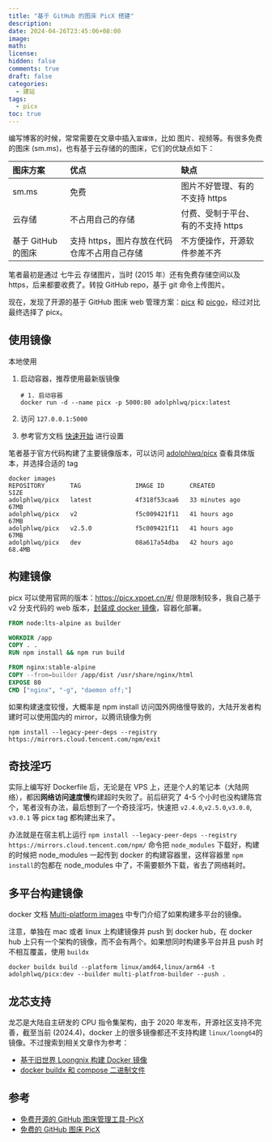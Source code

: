 ```yaml
---
title: "基于 GitHub 的图床 PicX 搭建"
description:
date: 2024-04-26T23:45:06+08:00
image:
math:
license:
hidden: false
comments: true
draft: false
categories:
  - 建站
tags:
  - picx
toc: true
---
```


编写博客的时候，常常需要在文章中插入`富媒体`，比如 图片、视频等。有很多免费的图床 (sm.ms)，也有基于云存储的的图床，它们的优缺点如下：

| 图床方案           | 优点                                         | 缺点                               |
| :----------------- | :------------------------------------------- | :--------------------------------- |
| sm.ms              | 免费                                         | 图片不好管理、有的不支持 https     |
| 云存储             | 不占用自己的存储                             | 付费、受制于平台、有的不支持 https |
| 基于 GitHub 的图床 | 支持 https，图片存放在代码仓库不占用自己存储 | 不方便操作，开源软件参差不齐       |

笔者最初是通过 七牛云 存储图片，当时 (2015 年）还有免费存储空间以及 https，后来都要收费了。转投 GitHub repo，基于 git 命令上传图片。

现在，发现了开源的基于 GitHub 图床 web 管理方案：[picx](https://github.com/XPoet/picx) 和 [picgo](https://github.com/Molunerfinn/PicGo)，经过对比最终选择了 picx。

## 使用镜像

本地使用

1. 启动容器，推荐使用最新版镜像

   ```shell
   # 1. 启动容器
   docker run -d --name picx -p 5000:80 adolphlwq/picx:latest
   ```

2. 访问 `127.0.0.1:5000`
   [](https://github.com/alwqx/picx-images-hosting/raw/master/common/github/picx_demo.3ye905vlo3.webp)
3. 参考官方文档 [快速开始](https://picx-docs.xpoet.cn/docs/usage-guide/get-start.html) 进行设置

笔者基于官方代码构建了主要镜像版本，可以访问 [adolphlwq/picx](https://hub.docker.com/repository/docker/adolphlwq/picx/tags?page=&page_size=&ordering=name&name=) 查看具体版本，并选择合适的 tag

```shell
docker images
REPOSITORY       TAG               IMAGE ID       CREATED          SIZE
adolphlwq/picx   latest            4f318f53caa6   33 minutes ago   67MB
adolphlwq/picx   v2                f5c009421f11   41 hours ago     67MB
adolphlwq/picx   v2.5.0            f5c009421f11   41 hours ago     67MB
adolphlwq/picx   dev               08a617a54dba   42 hours ago     68.4MB
```

## 构建镜像

picx 可以使用官网的版本：https://picx.xpoet.cn/#/ 但是限制较多，我自己基于 v2 分支代码的 web 版本，[封装成 docker 镜像](https://github.com/alwqx/picx/blob/feat/add-dockerfile/Dockerfile)，容器化部署。

```dockerfile
FROM node:lts-alpine as builder

WORKDIR /app
COPY . .
RUN npm install && npm run build

FROM nginx:stable-alpine
COPY --from=builder /app/dist /usr/share/nginx/html
EXPOSE 80
CMD ["nginx", "-g", "daemon off;"]
```

如果构建速度较慢，大概率是 npm install 访问国外网络慢导致的，大陆开发者构建时可以使用国内的 mirror，以腾讯镜像为例

```shell
npm install --legacy-peer-deps --registry https://mirrors.cloud.tencent.com/npm/exit
```

## 奇技淫巧

实际上编写好 Dockerfile 后，无论是在 VPS 上，还是个人的笔记本（大陆网络），都因**网络访问速度慢**构建超时失败了。前后研究了 4-5 个小时也没构建陈宫个，笔者没有办法，最后想到了一个奇技淫巧，快速把 `v2.4.0`,`v2.5.0`,`v3.0.0`, `v3.0.1` 等 picx tag 都构建出来了。

办法就是在宿主机上运行 `npm install --legacy-peer-deps --registry https://mirrors.cloud.tencent.com/npm/` 命令把 `node_modules` 下载好，构建的时候把 node_modules 一起传到 docker 的构建容器里，这样容器里 `npm install`的包都在 node_modules 中了，不需要额外下载，省去了网络耗时。

## 多平台构建镜像

docker 文档 [Multi-platform images](https://docs.docker.com/build/building/multi-platform/) 中专门介绍了如果构建多平台的镜像。

注意，单独在 mac 或者 linux 上构建镜像并 push 到 docker hub，在 docker hub 上只有一个架构的镜像，而不会有两个。如果想同时构建多平台并且 push 时不相互覆盖，使用 `buildx`

```shell
docker buildx build --platform linux/amd64,linux/arm64 -t adolphlwq/picx:dev --builder multi-platfrom-builder --push .
```

## 龙芯支持

龙芯是大陆自主研发的 CPU 指令集架构，由于 2020 年发布，开源社区支持不完善，截至当前 (2024.4)，docker 上的很多镜像都还不支持构建 `linux/loong64`的镜像。不过搜索到相关文章作为参考：

- [基于旧世界 Loongnix 构建 Docker 镜像](https://bbs.loongarch.org/d/248-loongnix-docker)
- [docker buildx 和 compose 二进制文件](https://bbs.loongarch.org/d/80-docker-buildx-compose)

## 参考

- [免费开源的 GitHub 图床管理工具-PicX](https://mianao.info/78fa4316/)
- [免费的 GitHub 图床 PicX](https://blog.csdn.net/wbsu2004/article/details/121154470)
